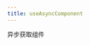 ```yaml
---
title: useAsyncComponent
---
```


异步获取组件

<preview path="./demo.vue" title="@niu-tools/vue3" description="useAsyncComponent"></preview>

